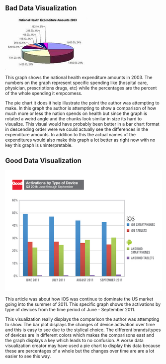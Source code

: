 ## Bad Data Visualization

![Bad Graph](th.jpg)

This graph shows the national health expenditure amounts in 2003. The
numbers on the graph represent specific spending like (hospital care,
physician, prescriptions drugs, etc) while the percentages are the
percent of the whole spending it empcomess.

The pie chart it does it help illustrate the point the author was
attempting to make. In this graph the author is attempting to show a
comparison of how much more or less the nation spends on health but
since the graph is rotated a weird angle and the chunks look similar in
size its hard to visualize. This visual would have probably been better
in a bar chart format in descending order were we could actually see the
differences in the expenditure amounts. In addition to this the actual
names of the expenditures would also make this graph a lot better as
right now with no key this graph is uninterpretable.

## Good Data Visualization

![Good Graph](activation-by-device-type-bar-chart.png)

This article was about how IOS was continue to dominate the US market
going into the summer of 2011. This specific graph shows the activations
by type of devices from the time period of June - September 2011.

This visualization really displays the comparison the author was
attempting to show. The bar plot displays the changes of device
activation over time and this is easy to see due to the stylical choice.
The different brands/types of devices are in different colors which
makes the comparisons east and the graph displays a key which leads to
no confusion. A worse data visualization creator may have used a pie
chart to display this data because these are percentages of a whole but
the changes over time are are a lot easier to see this way.
